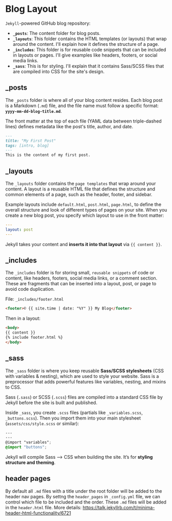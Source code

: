 # Blog Layout

`Jekyll`-powered GitHub blog repository:
- **`_posts`**: The content folder for blog posts.
- **`_layouts`**: This folder contains the HTML templates (or layouts) that wrap around the content. I'll explain how it defines the structure of a page.
- **`_includes`**: This folder is for reusable code snippets that can be included in layouts or pages. I'll give examples like headers, footers, or social media links.
- **`_sass`**: This is for styling. I'll explain that it contains Sass/SCSS files that are compiled into CSS for the site's design.

## _posts
The `_posts` folder is where all of your blog content resides. Each blog post is a Markdown (`.md`) file, and the file name must follow a specific format: **`yyyy-mm-dd-blog-title.md`**.

The front matter at the top of each file (YAML data between triple-dashed lines) defines metadata like the post's title, author, and date.
```markdown
---
title: "My First Post"
tags: [intro, blog]
---
This is the content of my first post.
```

## _layouts
The `_layouts` folder contains the `page templates` that wrap around your content. A layout is a reusable HTML file that defines the structure and common elements of a page, such as the header, footer, and sidebar.

Example layouts include `default.html`, `post.html`, `page.html`, to define the overall structure and look of different types of pages on your site. When you create a new blog post, you specify which layout to use in the front matter:
```yaml
---
layout: post
---
```
Jekyll takes your content and **inserts it into that layout** via `{{ content }}`.

## _includes
The `_includes` folder is for storing small, `reusable snippets` of code or content, like headers, footers, social media links, or a comment section. These are fragments that can be inserted into a layout, post, or page to avoid code duplication.

File: `_includes/footer.html`
```html
<footer>© {{ site.time | date: "%Y" }} My Blog</footer>
```

Then in a layout:
```html
<body>
{{ content }}
{% include footer.html %}
</body>
```

## _sass
The `_sass` folder is where you keep reusable **Sass/SCSS stylesheets** (CSS with variables & nesting), which are used to style your website. Sass is a preprocessor that adds powerful features like variables, nesting, and mixins to CSS.

Sass (`.sass`) or SCSS (`.scss`) files are compiled into a standard CSS file by Jekyll before the site is built and published.

Inside `_sass`, you create `.scss` files (partials like `_variables.scss`, `_buttons.scss`). Then you import them into your main stylesheet (`assets/css/style.scss` or similar):
```scss
---
---
@import "variables";
@import "buttons";
```
Jekyll will compile Sass --> CSS when building the site. It’s for **styling structure and theming**.

## header pages
By default all `.md` files with a title under the root folder will be added to the header nav pages. By settng the `header_pages` in `_config.yml` file, we can control which file to be included and the order. These `.md` files will be added in the `header.html` file. More details: https://talk.jekyllrb.com/t/minima-header-html-functionality/6721
